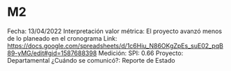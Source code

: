 # M2

Fecha: 13/04/2022
Interpretación valor métrica: El proyecto avanzó menos de lo planeado en el cronograma
Link: https://docs.google.com/spreadsheets/d/1c6Hiu_N86OKgZpEs_suE02_pqB89-yMG/edit#gid=1587688398
Medición: SPI: 0.66
Proyecto: Departamental
¿Cuándo se comunicó?: Reporte de Estado